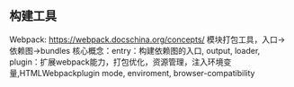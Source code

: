 ## 构建工具 
Webpack: https://webpack.docschina.org/concepts/
模块打包工具，入口->依赖图->bundles
核心概念：entry：构建依赖图的入口, output, loader,
 plugin：扩展webpack能力，打包优化，资源管理，注入环境变量,HTMLWebpackplugin
 mode, enviroment, browser-compatibility


